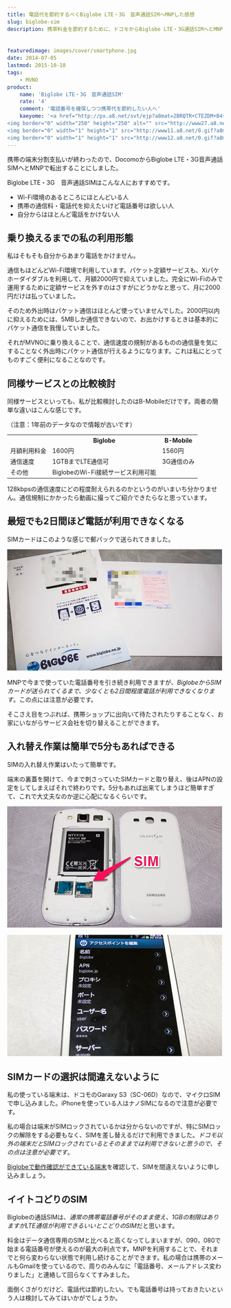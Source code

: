 ```yaml
---
title: 電話代を節約するべくBiglobe LTE・3G　音声通話SIMへMNPした感想
slug: biglobe-sim
description: 携帯料金を節約するために、ドコモからBiglobe LTE・3G通話SIMへとMNPしました。データ通信は月1GBまで速度無制限で利用でき、今まで使っていた電話番号もそのまま継続利用できます。


featuredimage: images/cover/smartphone.jpg
date: 2014-07-05
lastmod: 2015-10-18
tags: 
    - MVNO
product:
    name: 'Biglobe LTE・3G　音声通話SIM'
    rate: '4'
    comment: '電話番号を確保しつつ携帯代を節約したい人へ'
    kaeyome: '<a href="http://px.a8.net/svt/ejp?a8mat=2BRQTR+CTEZDM+B4+ICD5D" target="_blank">
<img border="0" width="250" height="250" alt="" src="http://www27.a8.net/svt/bgt?aid=140702607775&wid=002&eno=01&mid=s00000000040003081000&mc=1"></a>
<img border="0" width="1" height="1" src="http://www11.a8.net/0.gif?a8mat=2BRQTR+CTEZDM+B4+ICD5D" alt="">
<img border="0" width="1" height="1" src="http://www12.a8.net/0.gif?a8mat=2BRQTR+CTEZDM+B4+IA7ZL" alt="">'
---
```


携帯の端末分割支払いが終わったので、DocomoからBiglobe LTE・3G音声通話SIMへとMNPで転出することにしました。

Biglobe LTE・3G　音声通話SIMはこんな人におすすめです。

<ul>
<li>Wi-Fi環境のあるところにほとんどいる人</li>
<li>携帯の通信料・電話代を抑えたいけど電話番号は欲しい人</li>
<li>自分からはほとんど電話をかけない人</li>
</ul>

## 乗り換えるまでの私の利用形態


私はそもそも自分からあまり電話をかけません。

通信もほどんどWi-Fi環境で利用しています。パケット定額サービスも、Xiパケホーダイダブルを利用して、月額2000円で抑えていました。完全にWi-Fiのみで運用するために定額サービスを外すのはさすがにどうかなと思って、月に2000円だけは払っていました。

そのため外出時はパケット通信はほとんど使っていませんでした。2000円以内に抑えるためには、5MBしか通信できないので、お出かけするときは基本的にパケット通信を我慢していました。

それがMVNOに乗り換えることで、通信速度の規制があるものの通信量を気にすることなく外出時にパケット通信が行えるようになります。これは私にとってものすごく便利になることなのです。


## 同様サービスとの比較検討


同様サービスといっても、私が比較検討したのはB-Mobileだけです。両者の簡単な違いはこんな感じです。

（注意：1年前のデータなので情報が古いです）

<table>
<tr>
<th></th>
<th>Biglobe</th>
<th>B-Mobile</th>
</tr>
<tr>
<td>月額利用料金</td>
<td>1600円</td>
<td>1560円</td>
</tr>
<tr>
<td>通信速度</td>
<td>1GTBまでLTE通信可
<td>3G通信のみ
</tr>
<tr>
<td>その他</td>
<td>BiglobeのWi-Fi接続サービス利用可能</td>
<td>　</td>
</tr>
</table>
128kbpsの通信速度にどの程度耐えられるのかというのがいまいち分かりません。通信規制にかかったら動画に撮ってご紹介できたらなと思っています。


## 最短でも2日間ほど電話が利用できなくなる


SIMカードはこのような感じで郵パックで送られてきました。

![Biglobe LTE　郵便物](P7042352.jpg)

MNPで今まで使っていた電話番号を引き続き利用できますが、<em>BiglobeからSIMカードが送られてくるまで、少なくとも2日間程度電話が利用できなくなります</em>。この点には注意が必要です。

そこさえ目をつぶれば、携帯ショップに出向いて待たされたりすることなく、お家にいながらサービス会社を切り替えることができます。


## 入れ替え作業は簡単で5分もあればできる


SIMの入れ替え作業はいたって簡単です。

端末の裏蓋を開けて、今まで刺さっていたSIMカードと取り替え、後はAPNの設定をしてしまえばそれで終わりです。5分もあれば出来てしまうほど簡単すぎて、これで大丈夫なのか逆に心配になるくらいです。

![Garaxy S3　SIM](P70423581.jpg)

![Biglobe LTE　APN設定](P7042359.jpg)


## SIMカードの選択は間違えないように


私の使っている端末は、ドコモのGaraxy S3（SC-06D）なので、マイクロSIMで申し込みました。iPhoneを使っている人はナノSIMになるので注意が必要です。

私の場合は端末がSIMロックされているかは分からないのですが、特にSIMロックの解除をする必要もなく、SIMを差し替えるだけで利用できました。<em>ドコモ以外の端末だとSIMロックされているとそのままでは利用できないと思うので、その点は注意が必要です</em>。

<a href="http://support.biglobe.ne.jp/mobile/settei/lte_device.html" target="_blank">Biglobeで動作確認ができている端末</a>を確認して、SIMを間違えないように申し込みましょう。


## イイトコどりのSIM


Biglobeの通話SIMは、<em>通常の携帯電話番号がそのまま使え、1GBの制限はありますがLTE通信が利用できるいいとこどりのSIM</em>だと思います。

料金はデータ通信専用のSIMと比べると高くなってしまいますが、090，080で始まる電話番号が使えるのが最大の利点です。MNPを利用することで、それまでと何ら変わらない状態で利用し続けることができます。私の場合は携帯のメールもGmailを使っているので、周りのみんなに「電話番号、メールアドレス変わりました」と連絡して回らなくてすみました。

面倒くさがりだけど、電話代は節約したい。でも電話番号は持っておきたいという人は検討してみてはいかがでしょうか。


  